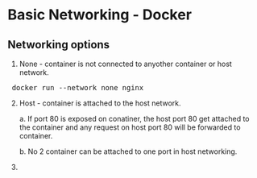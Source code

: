 # Basic Networking - Docker

## Networking options

1. None - container is not connected to anyother container or host network.

<pre> docker run --network none nginx</pre>

2. Host - container is attached to the host network.

    a.  If port 80 is exposed on conatiner, the host port 80 get attached to the container and any request on host port 80 will be forwarded to container.

    b. No 2 container can be attached to one port in host networking.  

3. 
